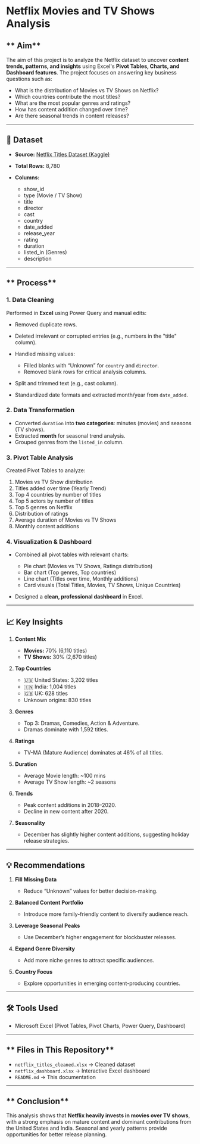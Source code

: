 
#  Netflix Movies and TV Shows Analysis

## ** Aim**

The aim of this project is to analyze the Netflix dataset to uncover **content trends, patterns, and insights** using Excel's **Pivot Tables, Charts, and Dashboard features**.
The project focuses on answering key business questions such as:

* What is the distribution of Movies vs TV Shows on Netflix?
* Which countries contribute the most titles?
* What are the most popular genres and ratings?
* How has content addition changed over time?
* Are there seasonal trends in content releases?

---

## **📂 Dataset**

* **Source:** [Netflix Titles Dataset (Kaggle)](https://www.kaggle.com/shivamb/netflix-shows)
* **Total Rows:** 8,780
* **Columns:**

  * show\_id
  * type (Movie / TV Show)
  * title
  * director
  * cast
  * country
  * date\_added
  * release\_year
  * rating
  * duration
  * listed\_in (Genres)
  * description

---

## ** Process**

### **1. Data Cleaning**

Performed in **Excel** using Power Query and manual edits:

* Removed duplicate rows.
* Deleted irrelevant or corrupted entries (e.g., numbers in the "title" column).
* Handled missing values:

  * Filled blanks with “Unknown” for `country` and `director`.
  * Removed blank rows for critical analysis columns.
* Split and trimmed text (e.g., cast column).
* Standardized date formats and extracted month/year from `date_added`.

### **2. Data Transformation**

* Converted `duration` into **two categories**: minutes (movies) and seasons (TV shows).
* Extracted **month** for seasonal trend analysis.
* Grouped genres from the `listed_in` column.

### **3. Pivot Table Analysis**

Created Pivot Tables to analyze:

1. Movies vs TV Show distribution
2. Titles added over time (Yearly Trend)
3. Top 4 countries by number of titles
4. Top 5 actors by number of titles
5. Top 5 genres on Netflix
6. Distribution of ratings
7. Average duration of Movies vs TV Shows
8. Monthly content additions

### **4. Visualization & Dashboard**

* Combined all pivot tables with relevant charts:

  * Pie chart (Movies vs TV Shows, Ratings distribution)
  * Bar chart (Top genres, Top countries)
  * Line chart (Titles over time, Monthly additions)
  * Card visuals (Total Titles, Movies, TV Shows, Unique Countries)
* Designed a **clean, professional dashboard** in Excel.

---

## **📈 Key Insights**

1. **Content Mix**

   * **Movies:** 70% (6,110 titles)
   * **TV Shows:** 30% (2,670 titles)

2. **Top Countries**

   * 🇺🇸 United States: 3,202 titles
   * 🇮🇳 India: 1,004 titles
   * 🇬🇧 UK: 628 titles
   * Unknown origins: 830 titles

3. **Genres**

   * Top 3: Dramas, Comedies, Action & Adventure.
   * Dramas dominate with 1,592 titles.

4. **Ratings**

   * TV-MA (Mature Audience) dominates at 46% of all titles.

5. **Duration**

   * Average Movie length: \~100 mins
   * Average TV Show length: \~2 seasons

6. **Trends**

   * Peak content additions in 2018–2020.
   * Decline in new content after 2020.

7. **Seasonality**

   * December has slightly higher content additions, suggesting holiday release strategies.

---

## **💡 Recommendations**

1. **Fill Missing Data**

   * Reduce “Unknown” values for better decision-making.

2. **Balanced Content Portfolio**

   * Introduce more family-friendly content to diversify audience reach.

3. **Leverage Seasonal Peaks**

   * Use December’s higher engagement for blockbuster releases.

4. **Expand Genre Diversity**

   * Add more niche genres to attract specific audiences.

5. **Country Focus**

   * Explore opportunities in emerging content-producing countries.

---

## **🛠 Tools Used**

* Microsoft Excel (Pivot Tables, Pivot Charts, Power Query, Dashboard)

---

## ** Files in This Repository**

* `netflix_titles_cleaned.xlsx` → Cleaned dataset
* `netflix_dashboard.xlsx` → Interactive Excel dashboard
* `README.md` → This documentation


---

## ** Conclusion**

This analysis shows that **Netflix heavily invests in movies over TV shows**, with a strong emphasis on mature content and dominant contributions from the United States and India. Seasonal and yearly patterns provide opportunities for better release planning.

